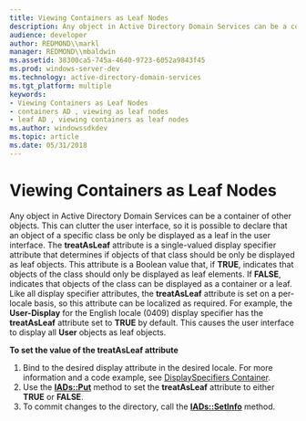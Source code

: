 ```yaml
---
title: Viewing Containers as Leaf Nodes
description: Any object in Active Directory Domain Services can be a container of other objects.
audience: developer
author: REDMOND\\markl
manager: REDMOND\\mbaldwin
ms.assetid: 38300ca5-745a-4640-9723-6052a9843f45
ms.prod: windows-server-dev
ms.technology: active-directory-domain-services
ms.tgt_platform: multiple
keywords:
- Viewing Containers as Leaf Nodes
- containers AD , viewing as leaf nodes
- leaf AD , viewing containers as leaf nodes
ms.author: windowssdkdev
ms.topic: article
ms.date: 05/31/2018
---
```


# Viewing Containers as Leaf Nodes

Any object in Active Directory Domain Services can be a container of other objects. This can clutter the user interface, so it is possible to declare that an object of a specific class be only be displayed as a leaf in the user interface. The **treatAsLeaf** attribute is a single-valued display specifier attribute that determines if objects of that class should be only be displayed as leaf objects. This attribute is a Boolean value that, if **TRUE**, indicates that objects of the class should only be displayed as leaf elements. If **FALSE**, indicates that objects of the class can be displayed as a container or a leaf. Like all display specifier attributes, the **treatAsLeaf** attribute is set on a per-locale basis, so this attribute can be localized as required. For example, the **User-Display** for the English locale (0409) display specifier has the **treatAsLeaf** attribute set to **TRUE** by default. This causes the user interface to display all **User** objects as leaf objects.

**To set the value of the **treatAsLeaf** attribute**

1.  Bind to the desired display attribute in the desired locale. For more information and a code example, see [DisplaySpecifiers Container](displayspecifiers-container.md).
2.  Use the [**IADs::Put**](https://msdn.microsoft.com/library/aa746352) method to set the **treatAsLeaf** attribute to either **TRUE** or **FALSE**.
3.  To commit changes to the directory, call the [**IADs::SetInfo**](https://msdn.microsoft.com/library/aa746354) method.

 

 




